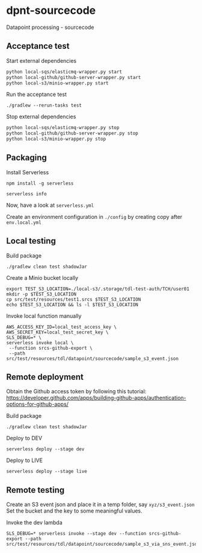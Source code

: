 # dpnt-sourcecode
Datapoint processing - sourcecode

## Acceptance test

Start external dependencies
```bash
python local-sqs/elasticmq-wrapper.py start
python local-github/github-server-wrapper.py start
python local-s3/minio-wrapper.py start
```

Run the acceptance test

```
./gradlew --rerun-tasks test
```

Stop external dependencies
```bash
python local-sqs/elasticmq-wrapper.py stop
python local-github/github-server-wrapper.py stop
python local-s3/minio-wrapper.py stop
```

## Packaging

Install Serverless
```
npm install -g serverless

serverless info
```

Now, have a look at `serverless.yml`

Create an environment configuration in `./config` by creating copy after `env.local.yml`

## Local testing

Build package
```
./gradlew clean test shadowJar
```

Create a Minio bucket locally
```
export TEST_S3_LOCATION=./local-s3/.storage/tdl-test-auth/TCH/user01
mkdir -p $TEST_S3_LOCATION
cp src/test/resources/test1.srcs $TEST_S3_LOCATION
echo $TEST_S3_LOCATION && ls -l $TEST_S3_LOCATION
```

Invoke local function manually
```
AWS_ACCESS_KEY_ID=local_test_access_key \
AWS_SECRET_KEY=local_test_secret_key \
SLS_DEBUG=* \
serverless invoke local \
 --function srcs-github-export \
 --path src/test/resources/tdl/datapoint/sourcecode/sample_s3_event.json
```

## Remote deployment

Obtain the Github access token by following this tutorial:
https://developer.github.com/apps/building-github-apps/authentication-options-for-github-apps/

Build package
```
./gradlew clean test shadowJar
```

Deploy to DEV
```
serverless deploy --stage dev
```

Deploy to LIVE
```
serverless deploy --stage live
```

## Remote testing

Create an S3 event json and place it in a temp folder, say `xyz/s3_event.json`
Set the bucket and the key to some meaningful values.

Invoke the dev lambda

```
SLS_DEBUG=* serverless invoke --stage dev --function srcs-github-export --path src/test/resources/tdl/datapoint/sourcecode/sample_s3_via_sns_event.json
```
